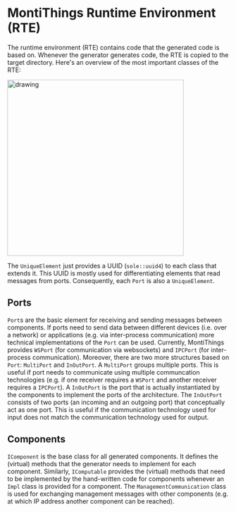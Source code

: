 <!-- (c) https://github.com/MontiCore/monticore -->
# MontiThings Runtime Environment (RTE)

The runtime environment (RTE) contains code that the generated code is based on.
Whenever the generator generates code, the RTE is copied to the target 
directory.
Here's an overview of the most important classes of the RTE:

<img src="../../../../../../docs/RteCDv2.png" alt="drawing" height="400px"/>

The `UniqueElement` just provides a UUID (`sole::uuid4`) to each class that 
extends it. 
This UUID is mostly used for differentiating elements that read messages from 
ports.
Consequently, each `Port` is also a `UniqueElement`. 

## Ports

`Port`s are the basic element for receiving and sending messages between 
components. 
If ports need to send data between different devices (i.e. over a network) or 
applications (e.g. via inter-process communication) more technical 
implementations of the `Port` can be used. 
Currently, MontiThings provides `WSPort` (for communication via websockets) and 
`IPCPort` (for inter-process communication).
Moreover, there are two more structures based on `Port`: `MultiPort` and 
`InOutPort`. 
A `MultiPort` groups multiple ports. 
This is useful if port needs to communicate using multiple communcation 
technologies (e.g. if one receiver requires a `WSPort` and another receiver 
requires a `IPCPort`).
A `InOutPort` is the port that is actually instantiated by the components to 
implement the ports of the architecture. 
The `InOutPort` consists of two ports (an incoming and an outgoing port) that 
conceptually act as one port. 
This is useful if the communication technology used for input does not match 
the communication technology used for output.

## Components
`IComponent` is the base class for all generated components. 
It defines the (virtual) methods that the generator needs to implement for each
component. 
Similarly, `IComputable` provides the (virtual) methods that need to be 
implemented by the hand-written code for components whenever an `Impl` class
is provided for a component.
The `ManagementCommunication` class is used for exchanging management messages
with other components (e.g. at which IP address another component can be 
reached).




